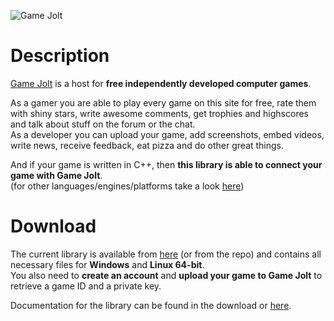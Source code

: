 ![Game Jolt][5]

# Description

[Game Jolt][1] is a host for **free independently developed computer games**.

As a gamer you are able to play every game on this site for free, rate them with shiny stars, write awesome comments, get trophies and highscores and talk about stuff on the forum or the chat.  
As a developer you can upload your game, add screenshots, embed videos, write news, receive feedback, eat pizza and do other great things.

And if your game is written in C++, then **this library is able to connect your game with Game Jolt**.  
(for other languages/engines/platforms take a look [here][2])

# Download

The current library is available from [here][3] (or from the repo) and contains all necessary files for **Windows** and **Linux 64-bit**.  
You also need to **create an account** and **upload your game to Game Jolt** to retrieve a game ID and a private key.

Documentation for the library can be found in the download or [here][4].

[1]: http://gamejolt.com
[2]: http://gamejolt.com/developers/achievements-new/
[3]: http://gamejolt.com/games/other/game-jolt-api-c-library/15490/
[4]: http://www.maus-games.at/files/gamejolt/html/
[5]: http://www.maus-games.at/site/images/additional/gamejolt/gamejolt_cpp_3.png